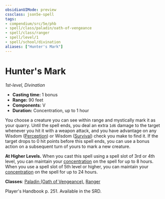 ```yaml
---
obsidianUIMode: preview
cssclass: json5e-spell
tags:
- compendium/src/5e/phb
- spell/class/paladin/oath-of-vengeance
- spell/class/ranger
- spell/level/1
- spell/school/divination
aliases: ["Hunter's Mark"]
---
```

# Hunter's Mark
*1st-level, Divination*  

- **Casting time:** 1 bonus
- **Range:** 90 feet
- **Components:** V
- **Duration:** Concentration, up to 1 hour

You choose a creature you can see within range and mystically mark it as your quarry. Until the spell ends, you deal an extra `1d6` damage to the target whenever you hit it with a weapon attack, and you have advantage on any Wisdom ([Perception](../../Rules%20&%20Options/5e%20Rules/skills.md##Perception)) or Wisdom ([Survival](../../Rules%20&%20Options/5e%20Rules/skills.md##Survival)) check you make to find it. If the target drops to 0 hit points before this spell ends, you can use a bonus action on a subsequent turn of yours to mark a new creature.

**At Higher Levels.** When you cast this spell using a spell slot of 3rd or 4th level, you can maintain your [concentration](../../Rules%20&%20Options/5e%20Rules/conditions.md##concentration) on the spell for up to 8 hours. When you use a spell slot of 5th level or higher, you can maintain your [concentration](../../Rules%20&%20Options/5e%20Rules/conditions.md##concentration) on the spell for up to 24 hours.

**Classes**: [Paladin (Oath of Vengeance)](../classes/paladin-oath-of-vengeance.md#), [Ranger](../classes/ranger.md#)

Player's Handbook p. 251. Available in the SRD.